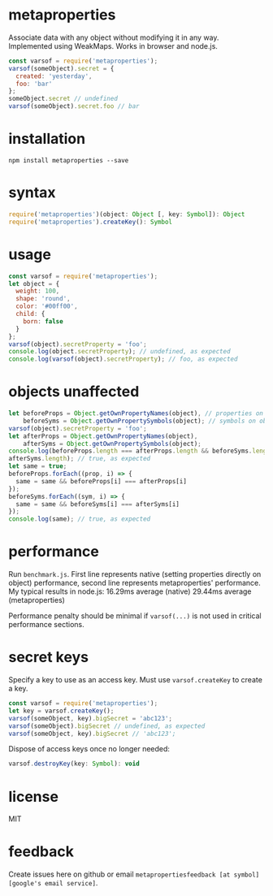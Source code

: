 # metaproperties
Associate data with any object without modifying it in any way. Implemented using WeakMaps. Works in browser and node.js.
```javascript
const varsof = require('metaproperties');
varsof(someObject).secret = {
  created: 'yesterday',
  foo: 'bar'
};
someObject.secret // undefined
varsof(someObject).secret.foo // bar
```

# installation
```console
npm install metaproperties --save
```

# syntax
```javascript
require('metaproperties')(object: Object [, key: Symbol]): Object
require('metaproperties').createKey(): Symbol
```

# usage
```javascript
const varsof = require('metaproperties');
let object = {
  weight: 100,
  shape: 'round',
  color: '#00ff00',
  child: {
    born: false
  }
};
varsof(object).secretProperty = 'foo';
console.log(object.secretProperty); // undefined, as expected
console.log(varsof(object).secretProperty); // foo, as expected
```

# objects unaffected
```javascript
let beforeProps = Object.getOwnPropertyNames(object), // properties on object
    beforeSyms = Object.getOwnPropertySymbols(object); // symbols on object
varsof(object).secretProperty = 'foo';
let afterProps = Object.getOwnPropertyNames(object),
    afterSyms = Object.getOwnPropertySymbols(object);
console.log(beforeProps.length === afterProps.length && beforeSyms.length ===
afterSyms.length); // true, as expected
let same = true;
beforeProps.forEach((prop, i) => {
  same = same && beforeProps[i] === afterProps[i]
});
beforeSyms.forEach((sym, i) => {
  same = same && beforeSyms[i] === afterSyms[i]
});
console.log(same); // true, as expected
```

# performance
Run `benchmark.js`. First line represents native (setting properties directly on object) performance, second line represents metaproperties' performance. My typical results in node.js:
  16.29ms average (native)
  29.44ms average (metaproperties)

Performance penalty should be minimal if `varsof(...)` is not used in critical
performance sections.

# secret keys
Specify a key to use as an access key. Must use `varsof.createKey` to create a
key.
```javascript
const varsof = require('metaproperties');
let key = varsof.createKey();
varsof(someObject, key).bigSecret = 'abc123';
varsof(someObject).bigSecret // undefined, as expected
varsof(someObject, key).bigSecret // 'abc123';
```

Dispose of access keys once no longer needed:
```javascript
varsof.destroyKey(key: Symbol): void
```

# license
MIT

# feedback
Create issues here on github or email `metapropertiesfeedback [at symbol] [google's email service]`.
